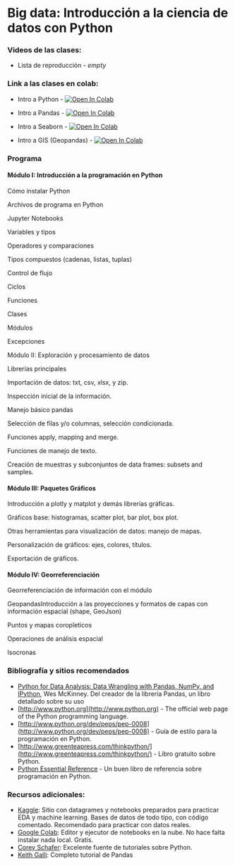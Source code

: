 # Big data: Introducción a la ciencia de datos con Python

### Videos de las clases:

- Lista de reproducción - _empty_

### Link a las clases en colab:

- Intro a Python - [![Open In Colab](https://colab.research.google.com/assets/colab-badge.svg)](https://colab.research.google.com/github/matog/Flacso_ciencia_de_datos_python_2022/blob/main/Clase1/0%20-%20Introduccion%20a%20Python.ipynb)

- Intro a Pandas - [![Open In Colab](https://colab.research.google.com/assets/colab-badge.svg)](https://colab.research.google.com/github/matog/datos_graduados/blob/main/Clase2/Introducci%C3%B3n%20a%20pandas.ipynb)

- Intro a Seaborn - [![Open In Colab](https://colab.research.google.com/assets/colab-badge.svg)](https://colab.research.google.com/github/matog/datos_graduados/blob/main/Clase2/Intro%20a%20seaborn.ipynb)

- Intro a GIS (Geopandas) - [![Open In Colab](https://colab.research.google.com/assets/colab-badge.svg)](https://colab.research.google.com/github/matog/datos_graduados/blob/main/Clase3/4%20-%20GIS.ipynb)



### Programa

#### Módulo I: Introducción a la programación en Python
Cómo instalar Python

Archivos de programa en Python

Jupyter Notebooks

Variables y tipos

Operadores y comparaciones

Tipos compuestos (cadenas, listas, tuplas)

Control de flujo

Ciclos

Funciones

Clases

Módulos

Excepciones

Módulo II: Exploración y procesamiento de datos

Librerías principales

Importación de datos: txt, csv, xlsx, y zip.

Inspección inicial de la información.

Manejo básico pandas

Selección de filas y/o columnas, selección condicionada.

Funciones apply, mapping and merge.

Funciones de manejo de texto.

Creación de muestras y subconjuntos de data frames: subsets and 
samples.

#### Módulo III: Paquetes Gráficos
Introducción a plotly y matplot y demás librerías gráficas.

Gráficos base: histogramas, scatter plot, bar plot, box plot.

Otras herramientas para visualización de datos: manejo de mapas.

Personalización de gráficos: ejes, colores, títulos.

Exportación de gráficos.

#### Módulo IV: Georreferenciación
Georreferenciación de información con el módulo 

GeopandasIntroducción a las proyecciones y formatos de capas con 
información espacial (shape, GeoJson)

Puntos y mapas coropleticos

Operaciones de análisis espacial

Isocronas

### Bibliografía y sitios recomendados

- [Python for Data Analysis: Data Wrangling with Pandas, NumPy, and IPython](https://wesmckinney.com/book/), Wes McKinney. Del creador de la librería Pandas, un libro detallado sobre su uso
- [http://www.python.org](http://www.python.org) - The official web page of the Python programming language.
- [http://www.python.org/dev/peps/pep-0008](http://www.python.org/dev/peps/pep-0008) - Guía de estilo para la programación en Python. 
- [http://www.greenteapress.com/thinkpython/](http://www.greenteapress.com/thinkpython/) - Libro gratuito sobre Python.
- [Python Essential Reference](http://www.amazon.com/Python-Essential-Reference-4th-Edition/dp/0672329786) - Un buen libro de referencia sobre programación en Python.

### Recursos adicionales:

- [Kaggle](https://www.kaggle.com/):  Sitio con datagrames y notebooks preparados para practicar EDA y machine learning. Bases de datos de todo tipo, con código comentado. Recomendado para practicar con datos reales.
- [Google Colab](https://colab.research.google.com): Editor y ejecutor de notebooks en la nube. No hace falta instalar nada local. Gratis.
- [Corey Schafer](https://www.youtube.com/c/Coreyms/playlists): Excelente fuente de tutoriales sobre Python.
- [Keith Galli](https://www.youtube.com/watch?v=vmEHCJofslg&t=13s): Completo tutorial de Pandas

